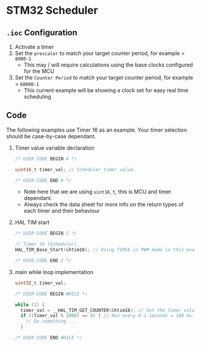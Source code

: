 # STM32 Scheduler

## `.ioc` Configuration

1. Activate a timer
2. Set the `prescaler` to match your target counter period, for example = `8000-1`
    - This may / will require calculations using the base clocks configured for the MCU
3. Set the `Counter Period` to match your target counter period, for example = `60000-1`
    - This current example will be showing a clock set for easy real time scheduling

## Code

The following examples use Timer 16 as an example. Your timer selection should be case-by-case
dependant.

1. Timer value variable declaration

   ```C
   /* USER CODE BEGIN 0 */
   
   uint16_t timer_val; // Scheduler timer value.
   
   /* USER CODE END 0 */
   ```

    - Note here that we are using `uint16_t`, this is MCU and timer dependant.
    - Always check the data sheet for more info on the return types of each timer and their
      behaviour

2. HAL TIM start

   ```C
   /* USER CODE BEGIN 2 */
   
   // Timer 16 (Scheduler).
   HAL_TIM_Base_Start(&htim16); // Using TIM16 in PWM mode in this example.
   
   /* USER CODE END 2 */
   ```

3. main while loop implementation

   ```C
   uint32_t timer_val;
   
   /* USER CODE BEGIN WHILE */
   
   while (1) {
     timer_val = __HAL_TIM_GET_COUNTER(&htim16); // Get the timer value.
     if ((timer_val % 1000) == 0) { // Run every 0.1 seconds = 100 ms.
       // Do something ...
     }
   
   /* USER CODE END WHILE */
   ```
